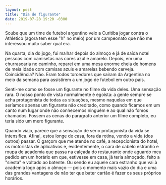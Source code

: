 ```yaml
---
layout: post
title: "Dia de figurante"
date: 2019-07-28 19:20 -0300
---
```

Soube que um time de futebol argentino veio a Curitiba jogar contra o Athletico (agora tem esse "h" no meio) por um campeonato que não me interessou muito saber qual era.

Na quarta, dia do jogo, fui malhar depois do almoço e já de saída notei pessoas com camisetas nas cores azul e amarelo. Depois, em uma churrascaria no caminho, reparei em uma mesa enorme cheia de homens de meia idade com camisas azuis e amarelas bebendo cerveja. Coincidência? Não. Eram todos torcedores que saíram da Argentina no meio da semana para assistirem a um jogo de futebol em outro país.

Senti-me como se fosse um figurante no filme da vida deles. Uma sensação rara. O nosso ponto de vista normalmente é egoísta: a gente sempre se acha protagonista de todas as situações, mesmo naquelas em que seríamos apenas um figurante não creditado, como quando ficamos em um canto num lugar onde não conhecemos ninguém e ao qual não fomos chamados. Fossem as cenas do parágrafo anterior um filme completo, eu teria sido um mero figurante.

Quando viajo, parece que a sensação de ser o protagonista da vida se intensifica. Afinal, estou longe de casa, fora da rotina, vendo a vida (dos outros) passar. O garçom que me atende no café, a recepcionista do hotel, os motoristas de aplicativos e, evidentemente, o cara de cabelo estranho e roupa de academia que passa na calçada do restaurante onde aguardo meu pedido em um horário em que, estivesse em casa, já teria almoçado, feito a "siesta" e voltado ao batente. Ou sendo eu aquele cara estranho que vai à academia logo após o almoço — pois o momento mais vazio do dia e uma das grandes vantagens de não ter que bater cartão é fazer os seus próprios horários.
